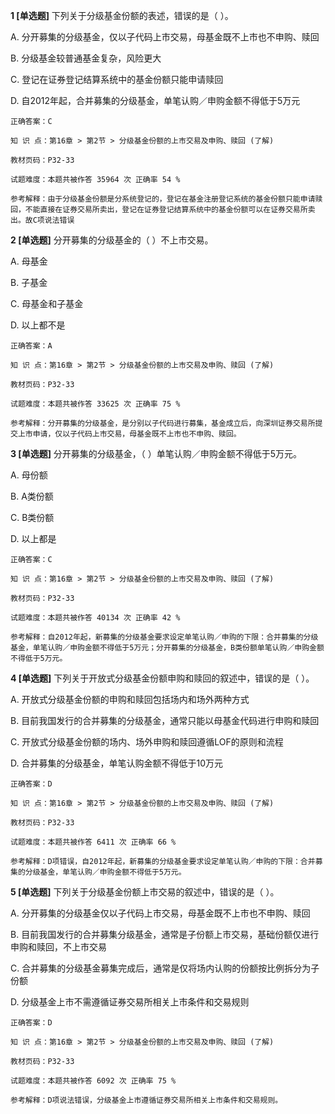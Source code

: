 **1 [单选题]** 下列关于分级基金份额的表述，错误的是（        ）。

A. 分开募集的分级基金，仅以子代码上市交易，母基金既不上市也不申购、赎回

B. 分级基金较普通基金复杂，风险更大

C. 登记在证券登记结算系统中的基金份额只能申请赎回

D. 自2012年起，合并募集的分级基金，单笔认购／申购金额不得低于5万元

```
正确答案：C

知 识 点：第16章 > 第2节 > 分级基金份额的上市交易及申购、赎回 (了解)

教材页码：P32-33

试题难度：本题共被作答 35964 次 正确率 54 %

参考解释：由于分级基金份额是分系统登记的，登记在基金注册登记系统的基金份额只能申请赎回，不能直接在证券交易所卖出，登记在证券登记结算系统中的基金份额可以在证券交易所卖出。故C项说法错误
```


**2 [单选题]** 分开募集的分级基金的（        ）不上市交易。

A. 母基金

B. 子基金

C. 母基金和子基金

D. 以上都不是

```
正确答案：A

知 识 点：第16章 > 第2节 > 分级基金份额的上市交易及申购、赎回 (了解)

教材页码：P32-33

试题难度：本题共被作答 33625 次 正确率 75 %

参考解释：分开募集的分级基金，是分别以子代码进行募集，基金成立后，向深圳证券交易所提交上市申请，仅以子代码上市交易，母基金既不上市也不申购、赎回。
```


**3 [单选题]** 分开募集的分级基金，（       ）单笔认购／申购金额不得低于5万元。

A. 母份额

B. A类份额

C. B类份额

D. 以上都是

```
正确答案：C

知 识 点：第16章 > 第2节 > 分级基金份额的上市交易及申购、赎回 (了解)

教材页码：P32-33

试题难度：本题共被作答 40134 次 正确率 42 %

参考解释：自2012年起，新募集的分级基金要求设定单笔认购／申购的下限：合并募集的分级基金，单笔认购／申购金额不得低于5万元；分开募集的分级基金，B类份额单笔认购／申购金额不得低于5万元。
```


**4 [单选题]** 下列关于开放式分级基金份额申购和赎回的叙述中，错误的是（       ）。

A. 开放式分级基金份额的申购和赎回包括场内和场外两种方式

B. 目前我国发行的合并募集的分级基金，通常只能以母基金代码进行申购和赎回

C. 开放式分级基金份额的场内、场外申购和赎回遵循LOF的原则和流程

D. 合并募集的分级基金，单笔认购金额不得低于10万元

```
正确答案：D

知 识 点：第16章 > 第2节 > 分级基金份额的上市交易及申购、赎回 (了解)

教材页码：P32-33

试题难度：本题共被作答 6411 次 正确率 66 %

参考解释：D项错误，自2012年起，新募集的分级基金要求设定单笔认购／申购的下限：合并募集的分级基金，单笔认购／申购金额不得低于5万元。
```


**5 [单选题]** 下列关于分级基金份额上市交易的叙述中，错误的是（       ）。

A. 分开募集的分级基金仅以子代码上市交易，母基金既不上市也不申购、赎回

B. 目前我国发行的合并募集分级基金，通常是子份额上市交易，基础份额仅进行申购和赎回，不上市交易

C. 合并募集的分级基金募集完成后，通常是仅将场内认购的份额按比例拆分为子份额

D. 分级基金上市不需遵循证券交易所相关上市条件和交易规则

```
正确答案：D

知 识 点：第16章 > 第2节 > 分级基金份额的上市交易及申购、赎回 (了解)

教材页码：P32-33

试题难度：本题共被作答 6092 次 正确率 75 %

参考解释：D项说法错误，分级基金上市遵循证券交易所相关上市条件和交易规则。
```

